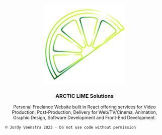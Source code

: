 <p align="center">
<img width="256px" height="256px" src="/arcticlimesolutions/public/logo512.png" alt="arctic lime logo" />
</p>

<h3 align="center">ARCTIC LIME Solutions</h3>

<p align="center">Personal Freelance Website built in React offering services for Video Production, Post-Production, Delivery for Web/TV/Cinema, Animation, Graphic Design, Software Development and Front-End Development.</p>

```
© Jordy Veenstra 2023 - Do not use code without permission
```

